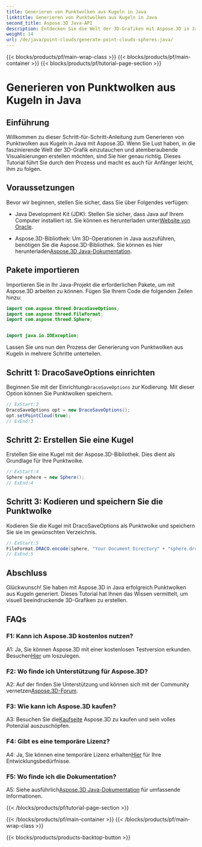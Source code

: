 ```yaml
---
title: Generieren von Punktwolken aus Kugeln in Java
linktitle: Generieren von Punktwolken aus Kugeln in Java
second_title: Aspose.3D Java-API
description: Entdecken Sie die Welt der 3D-Grafiken mit Aspose.3D in Java. Lernen Sie mit diesem leicht verständlichen Tutorial, wie Sie Punktwolken aus Kugeln generieren.
weight: 14
url: /de/java/point-clouds/generate-point-clouds-spheres-java/
---
```


{{< blocks/products/pf/main-wrap-class >}}
{{< blocks/products/pf/main-container >}}
{{< blocks/products/pf/tutorial-page-section >}}

# Generieren von Punktwolken aus Kugeln in Java

## Einführung

Willkommen zu dieser Schritt-für-Schritt-Anleitung zum Generieren von Punktwolken aus Kugeln in Java mit Aspose.3D. Wenn Sie Lust haben, in die faszinierende Welt der 3D-Grafik einzutauchen und atemberaubende Visualisierungen erstellen möchten, sind Sie hier genau richtig. Dieses Tutorial führt Sie durch den Prozess und macht es auch für Anfänger leicht, ihm zu folgen.

## Voraussetzungen

Bevor wir beginnen, stellen Sie sicher, dass Sie über Folgendes verfügen:

-  Java Development Kit (JDK): Stellen Sie sicher, dass Java auf Ihrem Computer installiert ist. Sie können es herunterladen unter[Website von Oracle](https://www.oracle.com/java/technologies/javase-downloads.html).

-  Aspose.3D-Bibliothek: Um 3D-Operationen in Java auszuführen, benötigen Sie die Aspose.3D-Bibliothek. Sie können es hier herunterladen[Aspose.3D Java-Dokumentation](https://reference.aspose.com/3d/java/).

## Pakete importieren

Importieren Sie in Ihr Java-Projekt die erforderlichen Pakete, um mit Aspose.3D arbeiten zu können. Fügen Sie Ihrem Code die folgenden Zeilen hinzu:

```java
import com.aspose.threed.DracoSaveOptions;
import com.aspose.threed.FileFormat;
import com.aspose.threed.Sphere;


import java.io.IOException;
```

Lassen Sie uns nun den Prozess der Generierung von Punktwolken aus Kugeln in mehrere Schritte unterteilen.

## Schritt 1: DracoSaveOptions einrichten

 Beginnen Sie mit der Einrichtung`DracoSaveOptions` zur Kodierung. Mit dieser Option können Sie Punktwolken speichern.

```java
// ExStart:3
DracoSaveOptions opt = new DracoSaveOptions();
opt.setPointCloud(true);
// ExEnd:3
```

## Schritt 2: Erstellen Sie eine Kugel

Erstellen Sie eine Kugel mit der Aspose.3D-Bibliothek. Dies dient als Grundlage für Ihre Punktwolke.

```java
// ExStart:4
Sphere sphere = new Sphere();
// ExEnd:4
```

## Schritt 3: Kodieren und speichern Sie die Punktwolke

Kodieren Sie die Kugel mit DracoSaveOptions als Punktwolke und speichern Sie sie im gewünschten Verzeichnis.

```java
// ExStart:5
FileFormat.DRACO.encode(sphere, "Your Document Directory" + "sphere.drc", opt);
// ExEnd:5
```

## Abschluss

Glückwunsch! Sie haben mit Aspose.3D in Java erfolgreich Punktwolken aus Kugeln generiert. Dieses Tutorial hat Ihnen das Wissen vermittelt, um visuell beeindruckende 3D-Grafiken zu erstellen.

## FAQs

### F1: Kann ich Aspose.3D kostenlos nutzen?

 A1: Ja, Sie können Aspose.3D mit einer kostenlosen Testversion erkunden. Besuchen[Hier](https://releases.aspose.com/) um loszulegen.

### F2: Wo finde ich Unterstützung für Aspose.3D?

 A2: Auf der finden Sie Unterstützung und können sich mit der Community vernetzen[Aspose.3D-Forum](https://forum.aspose.com/c/3d/18).

### F3: Wie kann ich Aspose.3D kaufen?

 A3: Besuchen Sie die[Kaufseite](https://purchase.aspose.com/buy) Aspose.3D zu kaufen und sein volles Potenzial auszuschöpfen.

### F4: Gibt es eine temporäre Lizenz?

 A4: Ja, Sie können eine temporäre Lizenz erhalten[Hier](https://purchase.aspose.com/temporary-license/) für Ihre Entwicklungsbedürfnisse.

### F5: Wo finde ich die Dokumentation?

 A5: Siehe ausführlich[Aspose.3D Java-Dokumentation](https://reference.aspose.com/3d/java/) für umfassende Informationen.

{{< /blocks/products/pf/tutorial-page-section >}}

{{< /blocks/products/pf/main-container >}}
{{< /blocks/products/pf/main-wrap-class >}}

{{< blocks/products/products-backtop-button >}}
